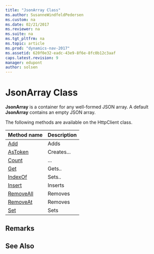 ```yaml
---
title: "JsonArray Class"
ms.author: SusanneWindfeldPedersen
ms.custom: na
ms.date: 02/21/2017
ms.reviewer: na
ms.suite: na
ms.tgt_pltfrm: na
ms.topic: article
ms.prod: "dynamics-nav-2017"
ms.assetid: 620f0e32-eadc-43e9-8f6e-8fc0b12c3aaf
caps.latest.revision: 9
manager: edupont
author: solsen
---
```


# JsonArray Class
**JsonArray** is a container for any well-formed JSON array. A default **JsonArray** contains an empty JSON array.

The following methods are available on the HttpClient class.

|Method name|Description|
|-----------|-----------|
|[Add](jsonarray-add-method.md)|Adds|
|[AsToken](jsonarray-astoken-method.md)|Creates...|
|[Count](jsonarray-count-method.md)|...|
|[Get](jsonarray-get-method.md)|Gets..|
|[IndexOf](jsonarray-indexof-method.md)|Sets..|
|[Insert](jsonarray-insert-method.md)|Inserts|
|[RemoveAll](jsonarray-removeall-method.md)|Removes|
|[RemoveAt](jsonarray-removeat-method.md)|Removes|
|[Set](jsonarray-set-method.md)|Sets|

## Remarks


## See Also